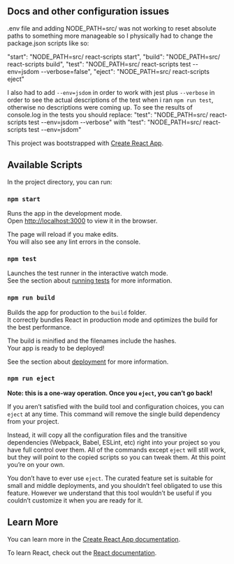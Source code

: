 ## Docs and other configuration issues

.env file and adding NODE_PATH=src/ was not working to reset absolute paths to something more manageable so I physically had to change the package.json scripts like so:

"start": "NODE_PATH=src/ react-scripts start",
"build": "NODE_PATH=src/ react-scripts build",
"test": "NODE_PATH=src/ react-scripts test --env=jsdom --verbose=false",
"eject": "NODE_PATH=src/ react-scripts eject"

I also had to add `--env=jsdom` in order to work with jest plus `--verbose` in order to see the actual descriptions of the test when i ran `npm run test`, otherwise no descriptions were coming up. To see the results of console.log in the tests you should replace:
"test": "NODE_PATH=src/ react-scripts test --env=jsdom --verbose" with "test": "NODE_PATH=src/ react-scripts test --env=jsdom"




This project was bootstrapped with [Create React App](https://github.com/facebook/create-react-app).

## Available Scripts

In the project directory, you can run:

### `npm start`

Runs the app in the development mode.<br>
Open [http://localhost:3000](http://localhost:3000) to view it in the browser.

The page will reload if you make edits.<br>
You will also see any lint errors in the console.

### `npm test`

Launches the test runner in the interactive watch mode.<br>
See the section about [running tests](https://facebook.github.io/create-react-app/docs/running-tests) for more information.

### `npm run build`

Builds the app for production to the `build` folder.<br>
It correctly bundles React in production mode and optimizes the build for the best performance.

The build is minified and the filenames include the hashes.<br>
Your app is ready to be deployed!

See the section about [deployment](https://facebook.github.io/create-react-app/docs/deployment) for more information.

### `npm run eject`

**Note: this is a one-way operation. Once you `eject`, you can’t go back!**

If you aren’t satisfied with the build tool and configuration choices, you can `eject` at any time. This command will remove the single build dependency from your project.

Instead, it will copy all the configuration files and the transitive dependencies (Webpack, Babel, ESLint, etc) right into your project so you have full control over them. All of the commands except `eject` will still work, but they will point to the copied scripts so you can tweak them. At this point you’re on your own.

You don’t have to ever use `eject`. The curated feature set is suitable for small and middle deployments, and you shouldn’t feel obligated to use this feature. However we understand that this tool wouldn’t be useful if you couldn’t customize it when you are ready for it.

## Learn More

You can learn more in the [Create React App documentation](https://facebook.github.io/create-react-app/docs/getting-started).

To learn React, check out the [React documentation](https://reactjs.org/).

